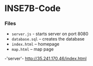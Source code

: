 # INSE7B-Code
### Files
- `server.js` - starts server on port 8080
- `database.sql` – creates the database
- `index.html` – homepage
- `map.html` – map page


-'server'- http://35.241.170.46/index.html
